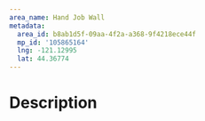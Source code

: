 ```yaml
---
area_name: Hand Job Wall
metadata:
  area_id: b8ab1d5f-09aa-4f2a-a368-9f4218ece44f
  mp_id: '105865164'
  lng: -121.12995
  lat: 44.36774
---
```

# Description
